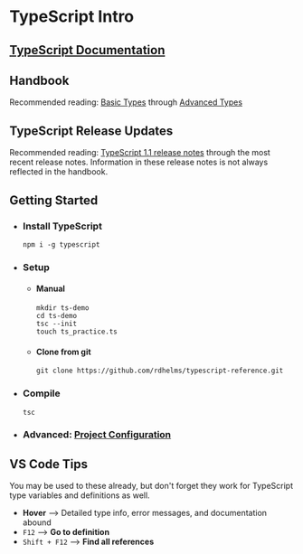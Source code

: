 TypeScript Intro
================

[TypeScript Documentation](https://www.typescriptlang.org/docs/home.html)
--------------------------

Handbook
--------

Recommended reading: [Basic Types](https://www.typescriptlang.org/docs/handbook/basic-types.html) through [Advanced Types](https://www.typescriptlang.org/docs/handbook/advanced-types.html)

TypeScript Release Updates
--------------------------

Recommended reading: [TypeScript 1.1 release notes](https://www.typescriptlang.org/docs/handbook/release-notes/typescript-1-1.html) through the most recent release notes. Information in these release notes is not always reflected in the handbook.

Getting Started
---------------

* ### Install TypeScript
    ```
    npm i -g typescript
    ```
* ### Setup
    * #### Manual
        ```
        mkdir ts-demo
        cd ts-demo
        tsc --init
        touch ts_practice.ts
        ```
    * #### Clone from git
        ```
        git clone https://github.com/rdhelms/typescript-reference.git
        ```
* ### Compile
    ```
    tsc
    ```
* ### Advanced: [Project Configuration](https://www.typescriptlang.org/docs/handbook/tsconfig-json.html)

VS Code Tips
----

You may be used to these already, but don't forget they work for TypeScript type variables and definitions as well.

* **Hover** --> Detailed type info, error messages, and documentation abound
* `F12` --> **Go to definition**
* `Shift + F12` --> **Find all references**
